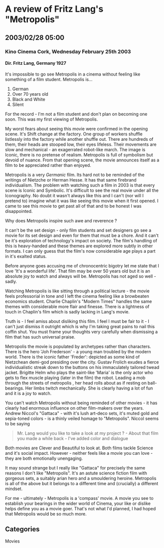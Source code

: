 # A review of Fritz Lang's "Metropolis"
## 2003/02/28 05:00

### Kino Cinema Cork, Wednesday February 25th 2003
#### Dir. Fritz Lang, Germany 1927

It's impossible to go see Metropolis in a cinema without feeling like
something of a film student. Metropolis is...

 1. German
 2. Over 70 years old
 3. Black and White
 4. Silent

For the record - I'm not a film student and don't plan on becoming one
soon. This was my first viewing of Metropolis.

My worst fears about seeing this movie were confirmed in the opening
scene.  It's Shift change at the factory. One group of workers shuffle
listlessly into the factory while another shuffle out. There are
hundreds of them, their heads are stooped low, their eyes lifeless.
Their movements are slow and mechanical - an exagerrated robot-like
march. The image is Iconic, there is no pretense of
realism. Metropolis is full of symbolism but devoid of nuance. From
that opening scene, the movie announces itself as a film to be
appreciated rather than enjoyed.

Metropolis is a very <i>Germanic</i> film. Its hard not to be reminded
of the writings of Nietzche or Herman Hesse.  It has that same
firebrand individualism. The problem with watching such a film in 2003
is that every scene is Iconic and Symbolic. It's difficult to see the
real movie under all the Iconography. No doubt it wasn't always like
this and I can't (nor will I pretend to) imagine what it was like
seeing this movie when it first opened. I came to see this movie to
get past all of that and to be honest I was disappointed.<p> Why does
Metropolis inspire such awe and reverence ?

It can't be the set design - only film students and set designers go
see a movie for its set design and even for them that must be a
chore. And it can't be it's exploration of technology's impact on
society.  The film's handling of this is heavy-handed and these themes
are explored more subtly in other formats.  I can only guess that the
film's now considerable age plays a part in it's exalted status.<p>
Before anyone goes accusing me of chronocentric bigotry let me state
that I love 'It's a wonderful life'.  That film may be over 50 years
old but it is an absolute joy to watch and always will be. Metropolis
has not aged so well - sadly.

Watching Metropolis is like sitting through a political lecture - the
movie feels professorial in tone and I left the cinema feeling like a
browbeaten economics student.  Charlie Chaplin's "Modern Times"
handles the same themes with considerable more flair and finesse.
There is a lightness of touch in Chaplin's film which is sadly lacking
in Lang's movie.

Truth is - I feel amiss about disliking this film. I feel I must be
fair to it - I can't just dismiss it outright which is why I'm taking
great pains to nail this coffin shut. You must frame your thoughts
very carefully when dismissing a film that has such universal praise.

Metropolis the movie is populated by archetypes rather than
characters. There is the hero 'Joh Frederson' - a young man troubled
by the modern world. There is the iconic father 'Freder': depicted as
some kind of Nietzchean demi-god presiding over the city. Gustav
Frolich exudes a fierce individualistic streak down to the buttons on
his immaculately tailored twead jacket. Brigitte Helm who plays the
saint-like 'Maria' is the only actor who gets to flex muscle playing
(later in the film) the robot. Leading a mob through the streets of
metropolis , her head rolls about as if resting on ball-bearings. Her
limbs twitch mechanically.  She is clearly having a lot of fun and it
is a joy to watch.

You can't watch Metropolis without being reminded of other movies - it
has clearly had enormous influence on other film-makers over the
years. Andrew Niccol's "Gattaca" - with it's lush art-deco sets, it's
muted gold and sepia-toned colors - is a thinly veiled homage to
"Metropolis". Niccol seems to be saying

> Mr. Lang would you like to take a look at my project ? - About that
> film you made a while back - I've added color and dialogue

Both movies are Clever and Beautiful to look at. Both films tackle
Science and it's social impact. However - neither feels like a movie
you can love - they are both emotionally unengaging.

It may sound strange but I really like "Gattaca" for precisely the
same reasons I don't like "Metropolis". It's an astute science fiction
film with gorgeous sets, a suitably arian hero and a smouldering
heroine. Metropolis is all of the above but it belongs to a different
time and (crucially) a different mindset.

For me - ultimately - Metropolis is a 'compass' movie. A movie you see
to establish your bearings in the wider world of Cinema, your like or
dislike helps define you as a movie goer. That's not what I'd planned,
I had hoped that Metropolis would be so much more. 

## Categories 
Movies
